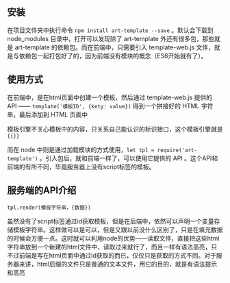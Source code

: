 ## 安装

在项目文件夹中执行命令 `npm install art-template --save` 。默认会下载到 node_modules 目录中，打开可以发现除了 art-template 外还有很多包，那些就是 art-template 的依赖包。而在前端中，只需要引入 template-web.js 文件，就是与依赖包一起打包好了的，因为前端没有模块的概念（ES6开始就有了）。

## 使用方式

在前端中，是在html页面中创建一个模板，然后通过 template-web.js 提供的 API —— `template('模板ID', {kety: value})` 得到一个拼接好的 HTML 字符串，最后添加到 HTML 页面中

模板引擎不关心模板中的内容，只关系自己能认识的标识接口，这个模板引擎就是 `{{}}`

而在 node 中则是通过加载模块的方式使用，`let tpl = require('art-template')` 。引入包后，就和前端一样了，可以使用它提供的 API 。这个API和前端的有所不同，毕竟服务器上没有script标签的模板。

## 服务端的API介绍

`tpl.render(模板字符串，{数据})`

虽然没有了script标签通过id获取模板，但是在后端中，依然可以声明一个变量存储模板字符串。这样做可以是可以，但是又跟以前没什么区别了，只是在填充数据的时候会方便一点。这时就可以利用node的优势——读取文件，直接把这些html字符串放到一个新建的html文件中，读取过来就行了，而且一样有语法高亮，只不过前端是写在html页面中通过id获取的而已，仅仅只是获取的方式不同。对于服务器来讲，html后缀的文件只是普通的文本文件，用它的目的，就是有语法提示和高亮

